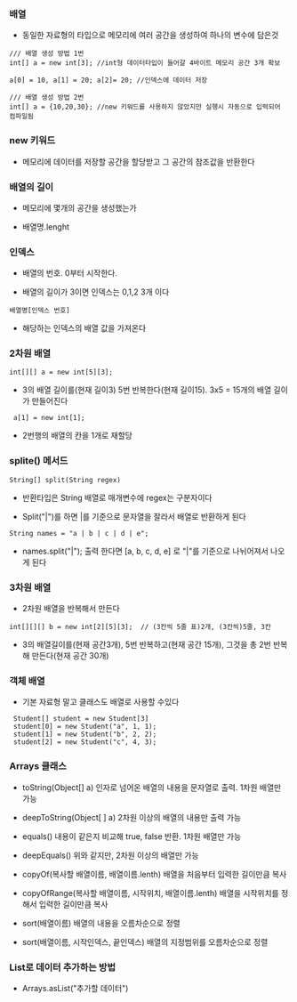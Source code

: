 ### 배열
 
* 동일한 자료형의 타입으로 메모리에 여러 공간을 생성하여 하나의 변수에 담은것
```
/// 배열 생성 방법 1번
int[] a = new int[3]; //int형 데이터타입이 들어갈 4바이트 메모리 공간 3개 확보

a[0] = 10, a[1] = 20; a[2]= 20; //인덱스에 데이터 저장
```
```
/// 배열 생성 방법 2번
int[] a = {10,20,30}; //new 키워드를 사용하지 않았지만 실행시 자동으로 입력되어 컴파일됨
```

### new 키워드

* 메모리에 데이터를 저장할 공간을 할당받고 그 공간의 참조값을 반환한다


### 배열의 길이

* 메모리에 몇개의 공간을 생성했는가

* 배열명.lenght 


### 인덱스

* 배열의 번호. 0부터 시작한다.

* 배열의 길이가 3이면 인덱스는 0,1,2 3개 이다
```
배열명[인덱스 번호]
```
* 해당하는 인덱스의 배열 값을 가져온다


### 2차원 배열

```
int[][] a = new int[5][3];
```
* 3의 배열 길이를(현재 길이3) 5번 반복한다(현재 길이15). 3x5 = 15개의 배열 길이가 만들어진다

```
 a[1] = new int[1];
```

* 2번행의 배열의 칸을 1개로 재할당 


### splite() 메서드

```
String[] split(String regex)
```

* 반환타입은 String 배열로 매개변수에 regex는 구분자이다

* Split("|")를 하면 |를 기준으로 문자열을 잘라서 배열로 반환하게 된다

```
String names = "a | b | c | d | e"; 
```

* names.split("|"); 출력 한다면 [a, b, c, d, e] 로 "|"를 기준으로 나뉘어져서 나오게 된다


### 3차원 배열

* 2차원 배열을 반복해서 만든다

```
int[][][] b = new int[2][5][3];  // (3칸씩 5줄 표)2개, (3칸씩)5줄, 3칸
```

* 3의 배열길이를(현재 공간3개), 5번 반복하고(현재 공간 15개), 그것을 총 2번 반복해 만든다(현재 공간 30개)


### 객체 배열

* 기본 자료형 말고 클래스도 배열로 사용할 수있다
```
 Student[] student = new Student[3]
 student[0] = new Student("a", 1, 1);
 student[1] = new Student("b", 2, 2);
 student[2] = new Student("c", 4, 3);
```

### Arrays 클래스

* toString(Object[] a) 인자로 넘어온 배열의 내용을 문자열로 출력. 1차원 배열만 가능

* deepToString(Object[ ] a) 2차원 이상의 배열의 내용만 출력 가능

* equals() 내용이 같은지 비교해 true, false 반환. 1차원 배열만 가능

* deepEquals() 위와 같지만, 2차원 이상의 배열만 가능

* copyOf(복사할 배열이름, 배열이름.lenth) 배열을 처음부터 입력한 길이만큼 복사

* copyOfRange(복사할 배열이름, 시작위치, 배열이름.lenth) 배열을 시작위치를 정해서 입력한 길이만큼 복사

* sort(배열이름) 배열의 내용을 오름차순으로 정렬

* sort(배열이름, 시작인덱스, 끝인덱스) 배열의 지정범위를 오름차순으로 정렬


### List로 데이터 추가하는 방법

* Arrays.asList("추가할 데이터") 
